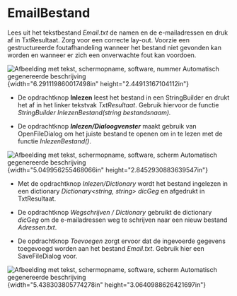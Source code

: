 # EmailBestand

Lees uit het tekstbestand *Email.txt* de namen en de e-mailadressen en
druk af in TxtResultaat. Zorg voor een correcte lay-out. Voorzie een
gestructureerde foutafhandeling wanneer het bestand niet gevonden kan
worden en wanneer er zich een onverwachte fout kan voordoen.

![Afbeelding met tekst, schermopname, software, nummer Automatisch
gegenereerde
beschrijving](./media/image1.png){width="6.291119860017498in"
height="2.44913167104112in"}

-   De opdrachtknop **Inlezen** leest het bestand in een StringBuilder
    en drukt het af in het linker tekstvak *TxtResultaat*. Gebruik
    hiervoor de functie *StringBuilder InlezenBestand(string
    bestandsnaam).*

-   De opdrachtknop ***Inlezen/Dialoogvenster*** maakt gebruik van
    OpenFileDialog om het juiste bestand te openen om in te lezen met de
    functie *InlezenBestand()*.

![Afbeelding met tekst, schermopname, software, scherm Automatisch
gegenereerde
beschrijving](./media/image2.png){width="5.049956255468066in"
height="2.8452930883639547in"}

-   Met de opdrachtknop *Inlezen/Dictionary* wordt het bestand ingelezen
    in een dictionary *Dictionary\<string, string\> dicGeg* en afgedrukt
    in TxtResultaat.

-   De opdrachtknop *Wegschrijven / Dictionary* gebruikt de dictionary
    *dic*G*eg* om de e-mailadressen weg te schrijven naar een nieuw
    bestand *Adressen.txt*.

-   De opdrachtknop *Toevoegen* zorgt ervoor dat de ingevoerde gegevens
    toegevoegd worden aan het bestand *Email.txt*. Gebruik hier een
    SaveFileDialog voor.

![Afbeelding met tekst, schermopname, software, scherm Automatisch
gegenereerde
beschrijving](./media/image3.png){width="5.438303805774278in"
height="3.0640988626421697in"}
